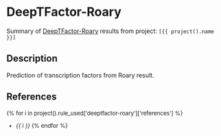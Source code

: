 # DeepTFactor-Roary
Summary of [DeepTFactor-Roary](link) results from project: `[{{ project().name }}]` 

## Description
Prediction of transcription factors from Roary result.

## References

<font size="2">

{% for i in project().rule_used['deeptfactor-roary']['references'] %}
- *{{ i }}*
{% endfor %}

</font>
